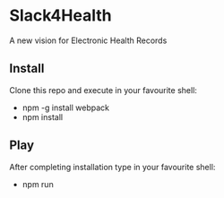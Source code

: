 # Slack4Health

A new vision for Electronic Health Records

## Install

Clone this repo and execute in your favourite shell:

* npm -g install webpack
* npm install

## Play

After completing installation type in your favourite shell:

* npm run

